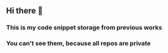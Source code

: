 ## Hi there 👋

### This is my code snippet storage from previous works

### You can't see them, because all repos are private
